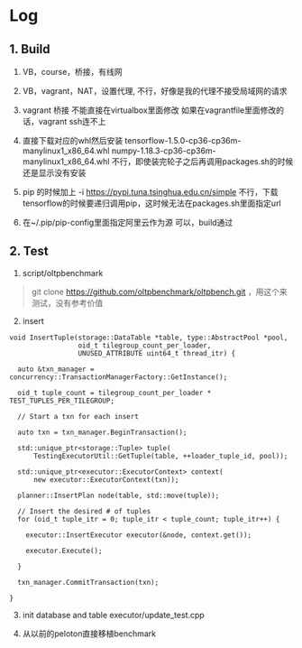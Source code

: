 # Log

## 1. Build

1. VB，course，桥接，有线网
2. VB，vagrant，NAT，设置代理, 
    不行，好像是我的代理不接受局域网的请求
3. vagrant 桥接
    不能直接在virtualbox里面修改
    如果在vagrantfile里面修改的话，vagrant ssh连不上
4. 直接下载对应的whl然后安装
 tensorflow-1.5.0-cp36-cp36m-manylinux1_x86_64.whl
 numpy-1.18.3-cp36-cp36m-manylinux1_x86_64.whl
 不行，即使装完轮子之后再调用packages.sh的时候还是显示没有安装

5. pip 的时候加上 -i https://pypi.tuna.tsinghua.edu.cn/simple
    不行，下载tensorflow的时候要递归调用pip，这时候无法在packages.sh里面指定url

6. 在~/.pip/pip-config里面指定阿里云作为源
   可以，build通过

## 2. Test

1. script/oltpbenchmark
> git clone https://github.com/oltpbenchmark/oltpbench.git ，用这个来测试，没有参考价值

2. insert 
```
void InsertTuple(storage::DataTable *table, type::AbstractPool *pool,
                 oid_t tilegroup_count_per_loader,
                 UNUSED_ATTRIBUTE uint64_t thread_itr) {
  
  auto &txn_manager = concurrency::TransactionManagerFactory::GetInstance();

  oid_t tuple_count = tilegroup_count_per_loader * TEST_TUPLES_PER_TILEGROUP;

  // Start a txn for each insert
  
  auto txn = txn_manager.BeginTransaction();
  
  std::unique_ptr<storage::Tuple> tuple(
      TestingExecutorUtil::GetTuple(table, ++loader_tuple_id, pool));

  std::unique_ptr<executor::ExecutorContext> context(
      new executor::ExecutorContext(txn));

  planner::InsertPlan node(table, std::move(tuple));

  // Insert the desired # of tuples
  for (oid_t tuple_itr = 0; tuple_itr < tuple_count; tuple_itr++) {
    
    executor::InsertExecutor executor(&node, context.get());
    
    executor.Execute();
  
  }

  txn_manager.CommitTransaction(txn);

}
```

3. init database and table
executor/update_test.cpp




4. 从以前的peloton直接移植benchmark